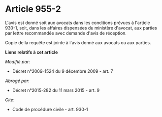 # Article 955-2

L'avis est donné soit aux avocats dans les conditions prévues à l'article 930-1, soit, dans les affaires dispensées du
ministère d'avocat, aux parties par lettre recommandée avec demande d'avis de réception. 

Copie de la requête est jointe à l'avis donné aux avocats ou aux parties.

**Liens relatifs à cet article**

_Modifié par_:

  - Décret n°2009-1524 du 9 décembre 2009 - art. 7

_Abrogé par_:

  - Décret n°2015-282 du 11 mars 2015 - art. 9

_Cite_:

  - Code de procédure civile - art. 930-1
